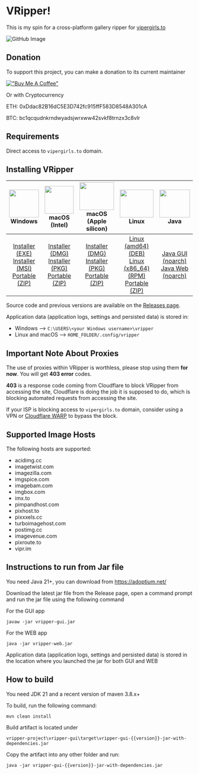 # VRipper!

This is my spin for a cross-platform gallery ripper for [vipergirls.to](https://vipergirls.to)

![GitHub Image](/image.png)

## Donation
To support this project, you can make a donation to its current maintainer

[!["Buy Me A Coffee"](https://www.buymeacoffee.com/assets/img/custom_images/orange_img.png)](https://buymeacoffee.com/devclaw)

Or with Cryptocurrency

ETH: 0xDdac82B16dC5E3D742fc915ffF583D8548A301cA

BTC: bc1qcqudnkrndwyadsjwrxww42svkf8trnzx3c8vlr

## Requirements
Direct access to `vipergirls.to` domain.

## Installing VRipper

<img src="https://github.com/stashapp/stash/raw/develop/docs/readme_assets/windows_logo.svg" width="100%" height="75"> Windows | <img src="https://github.com/stashapp/stash/raw/develop/docs/readme_assets/mac_logo.svg" width="100%" height="75"> macOS (Intel) | <img src="https://github.com/stashapp/stash/raw/develop/docs/readme_assets/mac_logo.svg" width="100%" height="75"> macOS (Apple silicon) | <img src="https://github.com/stashapp/stash/raw/develop/docs/readme_assets/linux_logo.svg" width="100%" height="75"> Linux  | <img src="https://images.vexels.com/media/users/3/166401/isolated/preview/b82aa7ac3f736dd78570dd3fa3fa9e24-java-programming-language-icon-by-vexels.png" width="100%" height="75"> Java
:---:|:---:|:---:|:---:|:---:
[Installer (EXE)](https://github.com/death-claw/vripper-project/releases/download/6.5.0/vripper-windows-installer-6.5.0.exe) <br /> [Installer (MSI)](https://github.com/death-claw/vripper-project/releases/download/6.5.0/vripper-windows-installer-6.5.0.msi) <br /> [Portable (ZIP)](https://github.com/death-claw/vripper-project/releases/download/6.5.0/vripper-windows-portable-6.5.0.zip) | [Installer (DMG)](https://github.com/death-claw/vripper-project/releases/download/6.5.0/vripper-macos-6.5.0.x86_64.dmg) <br /> [Installer (PKG)](https://github.com/death-claw/vripper-project/releases/download/6.5.0/vripper-macos-6.5.0.x86_64.pkg) <br /> [Portable (ZIP)](https://github.com/death-claw/vripper-project/releases/download/6.5.0/vripper-macos-portable-6.5.0.x86_64.zip) | [Installer (DMG)](https://github.com/death-claw/vripper-project/releases/download/6.5.0/vripper-macos-6.5.0.arm64.dmg) <br /> [Installer (PKG)](https://github.com/death-claw/vripper-project/releases/download/6.5.0/vripper-macos-6.5.0.arm64.pkg) <br /> [Portable (ZIP)](https://github.com/death-claw/vripper-project/releases/download/6.5.0/vripper-macos-portable-6.5.0.arm64.zip)  | [Linux (amd64) (DEB)](https://github.com/death-claw/vripper-project/releases/download/6.5.0/vripper-linux-6.5.0_amd64.deb) <br /> [Linux (x86_64) (RPM)](https://github.com/death-claw/vripper-project/releases/download/6.5.0/vripper-linux-6.5.0.x86_64.rpm) <br /> [Portable (ZIP)](https://github.com/death-claw/vripper-project/releases/download/6.5.0/vripper-linux-portable-6.5.0.zip) | [Java GUI (noarch)](https://github.com/death-claw/vripper-project/releases/download/6.5.0/vripper-noarch-gui-6.5.0.jar) <br /> [Java Web (noarch)](https://github.com/death-claw/vripper-project/releases/download/6.5.0/vripper-noarch-web-6.5.0.jar)

Source code and previous versions are available on the [Releases page](https://github.com/death-claw/vripper-project/releases).  

Application data (application logs, settings and persisted data) is stored in:  
* Windows --> `C:\USERS\<your Windows username>\vripper` 
* Linux and macOS --> `HOME_FOLDER/.config/vripper`


## Important Note About Proxies
The use of proxies within VRipper is worthless, please stop using them **for now**. You will get **403 error** codes.  

**403** is a response code coming from Cloudflare to block VRipper from accessing the site, Cloudflare is doing the job it is supposed to do, which is blocking automated requests from accessing the site. 

If your ISP is blocking access to `vipergirls.to` domain, consider using a VPN or [Cloudflare WARP](https://one.one.one.one/) to bypass the block.

## Supported Image Hosts
The following hosts are supported:
* acidimg.cc  
* imagetwist.com  
* imagezilla.com  
* imgspice.com  
* imagebam.com  
* imgbox.com  
* imx.to  
* pimpandhost.com  
* pixhost.to  
* pixxxels.cc  
* turboimagehost.com  
* postimg.cc  
* imagevenue.com  
* pixroute.to  
* vipr.im  

## Instructions to run from Jar file
You need Java 21+, you can download from https://adoptium.net/

Download the latest jar file from the Release page, open a command prompt and run the jar file using the following command

For the GUI app

    javaw -jar vripper-gui.jar

For the WEB app

    java -jar vripper-web.jar

Application data (application logs, settings and persisted data) is stored in the location where you launched the jar for both GUI and WEB


## How to build

You need JDK 21 and a recent version of maven 3.8.x+

To build, run the following command:

    mvn clean install

Build artifact is located under

    vripper-project\vripper-gui\target\vripper-gui-{{version}}-jar-with-dependencies.jar

Copy the artifact into any other folder and run:

    java -jar vripper-gui-{{version}}-jar-with-dependencies.jar

